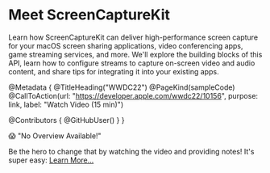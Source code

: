 # Meet ScreenCaptureKit

Learn how ScreenCaptureKit can deliver high-performance screen capture for your macOS screen sharing applications, video conferencing apps, game streaming services, and more. We'll explore the building blocks of this API, learn how to configure streams to capture on-screen video and audio content, and share tips for integrating it into your existing apps.

@Metadata {
   @TitleHeading("WWDC22")
   @PageKind(sampleCode)
   @CallToAction(url: "https://developer.apple.com/wwdc22/10156", purpose: link, label: "Watch Video (15 min)")

   @Contributors {
      @GitHubUser(<replace this with your GitHub handle>)
   }
}

😱 "No Overview Available!"

Be the hero to change that by watching the video and providing notes! It's super easy:
 [Learn More…](https://wwdcnotes.github.io/WWDCNotes/documentation/wwdcnotes/contributing)
